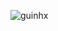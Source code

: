<p align="left"><img src="https://github-readme-stats.vercel.app/api?username=SkelletonX&show_icons=true&theme=radical" alt="guinhx" /></p>
